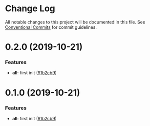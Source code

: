 # Change Log

All notable changes to this project will be documented in this file.
See [Conventional Commits](https://conventionalcommits.org) for commit guidelines.

# 0.2.0 (2019-10-21)


### Features

* **all:** first init ([91b2cb9](https://github.com/learn-by-do/monorepo/commit/91b2cb93506f43f6f143439b59d1b3b2041bdee4))





# 0.1.0 (2019-10-21)


### Features

* **all:** first init ([91b2cb9](https://github.com/learn-by-do/monorepo/commit/91b2cb93506f43f6f143439b59d1b3b2041bdee4))
